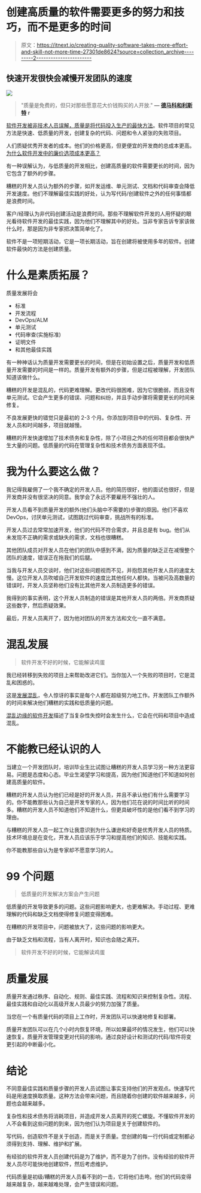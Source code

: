 # 创建高质量的软件需要更多的努力和技巧，而不是更多的时间

> 原文：<https://itnext.io/creating-quality-software-takes-more-effort-and-skill-not-more-time-27301de8624?source=collection_archive---------2----------------------->

## 快速开发很快会减慢开发团队的速度

![](img/1fc919030f0b3a830ad977d6f9abe6e3.png)

> "质量是免费的，但只对那些愿意花大价钱购买的人开放." **—** [**德马科和利斯特**](https://www.amazon.com/gp/search?index=books&linkCode=qs&keywords=9780321934116) **r**

[软件开发被非技术人员误解，质量是将代码投入生产的最快方法](/software-development-is-misunderstood-quality-is-fastest-way-to-get-code-into-production-f1f5a0792c69#:~:text=Software%20development%20is%20misunderstood%20because,problems%20and%20slows%20down%20development.)。软件项目的常见方法是快速、低质量的开发，创建复杂的代码、问题和令人紧张的失败项目。

人们质疑优秀开发者的成本。他们的价格更高，但更便宜的开发商的总成本更高。[为什么软件开发中的廉价选项成本更高？](https://blog.devgenius.io/why-the-cheap-option-in-software-development-cost-more-dfce7f32c728)

有一种误解认为，与低质量的开发相比，创建高质量的软件需要更长的时间，因为它包含了额外的步骤。

糟糕的开发人员认为额外的步骤，如开发运维、单元测试、文档和代码审查会降低开发速度。他们不理解最佳实践的好处，认为写代码/创建软件之外的任何事情都是浪费时间。

客户/经理认为非代码创建活动是浪费时间。那些不理解软件开发的人用怀疑的眼光看待软件开发的最佳实践，因为他们不理解其中的好处。当非专家告诉专家该做什么时，那是因为非专家把决策简单化了。

软件不是一项短期活动，它是一项长期活动，旨在创建将被使用多年的软件。创建软件最快的方法是创建质量。

# 什么是素质拓展？

质量发展将会

*   标准
*   开发流程
*   DevOps/ALM
*   单元测试
*   代码审查(实施标准)
*   证明文件
*   和其他最佳实践

有一种神话认为质量开发需要更长的时间，但是在初始设置之后，质量开发和低质量开发需要的时间是一样的。质量开发有额外的步骤，但是过程被理解，开发团队知道该做什么。

糟糕的开发是混乱的，代码更难理解。更改代码很困难，因为它很脆弱，而且没有单元测试。它会产生更多的错误、问题和纠纷，并且手动步骤将需要更长的时间来修复。

不良发展更快的错觉只是最初的 2-3 个月。你添加到项目中的代码、复杂性、开发人员和时间越多，项目就越慢。

糟糕的开发快速增加了技术债务和复杂性，除了小项目之外的任何项目都会很快产生大量的问题。低质量的代码在管理复杂性和技术债务方面表现不佳。

# 我为什么要这么做？

我记得我雇佣了一个我不确定的开发人员。他的简历很好，他的面试也很好，但是开发商并没有很坚决的同意。我学会了永远不要雇用不强壮的人。

开发人员看不到质量开发的额外(他们头脑中不需要的)步骤的原因。他们不喜欢 DevOps，讨厌单元测试，试图跳过代码审查，挑战所有的标准。

开发人员过去常常加速开发，他们的代码不符合需求，并且总是有 bug。他们从未发现不正确的需求或缺失的需求，文档也很糟糕。

其他团队成员对开发人员在他们的团队中感到不满，因为质量的缺乏正在减慢整个团队的速度，错误正在拖我们的后腿。

当我与开发人员交谈时，他们对这些问题视而不见，并抱怨其他开发人员的速度太慢。这位开发人员吹嘘自己开发软件的速度比其他任何人都快。当被问及高数量的错误时，开发人员坚称他们没有比其他开发人员制造更多的错误。

我得到的事实表明，这个开发人员制造的错误是其他开发人员的两倍。开发商质疑这些数字，然后质疑效果。

最后，开发人员离开了，因为他对团队的开发方法和文化一直不满意。

# **混乱发展**

> 软件开发不好的时候，它能解读鸡蛋

我已经转移到失败的项目上来帮助改进它们。当你加入一个失败的项目时，它是混乱和困惑的。

这是[发展混乱](https://blog.devgenius.io/what-happens-when-bad-developers-create-software-development-chaos-c1d9125ee38d)，令人惊讶的事实是每个人都在超级努力地工作。开发团队工作额外的时间来解决他们糟糕的实践和低质量的问题。

[混乱边缘的软件开发](/software-development-at-the-edge-of-chaos-2934f536daf5)描述了当复杂性失控时会发生什么，它会在代码和项目中造成混乱。

# **不能教已经认识的人**

当建立一个开发团队时，培训毕业生比试图让糟糕的开发人员学习另一种方法更容易。问题是态度和心态。毕业生渴望学习和提高，因为他们知道他们不知道如何创建高质量的软件。

糟糕的开发人员认为他们已经是好的开发人员，并且不承认他们有什么需要学习的。你不能教那些认为自己是开发专家的人，因为他们花在说的时间比听的时间多。糟糕的开发人员不知道他们不知道什么，但更具破坏性的是他们看不到学习的理由。

与糟糕的开发人员一起工作让我意识到为什么谦逊和好奇是优秀开发人员的特质。技术环境总是在变化，开发人员应该乐于学习和提高他们的知识、技能和实践。

你不能教那些自认为是专家却不愿意学习的人。

# **99 个问题**

> 低质量的开发解决方案会产生问题

低质量的开发导致更多的问题。这些问题影响更大，也更难解决。手动过程、更难理解的代码和缺乏文档使得修复问题变得困难。

在糟糕的开发项目中，问题被放大了，这些问题的影响更大。

由于缺乏文档和流程，当有人离开时，知识也会随之离开。

> 软件开发不好的时候，它能解读鸡蛋

# **质量发展**

质量开发通过秩序、自动化、规则、最佳实践、流程和知识来控制复杂性。流程、最佳实践和自动化以高级开发人员最少的努力加强了质量。

当您在一个有质量代码的项目上工作时，开发团队可以快速地修复和部署。

质量开发团队可以在几个小时内恢复环境，所以如果最坏的情况发生，他们可以快速恢复。质量开发管理变更对代码的影响，通过良好设计和测试的代码/软件将变更引起的中断最小化。

# **结论**

不同意最佳实践和质量步骤的开发人员试图让事实支持他们的开发观点。快速写代码是用速度换取质量。这种方法会带来问题，而且随着你创建的软件越来越多，问题也会越来越多。

复杂性和技术债务将消耗项目，并造成开发人员离开的死亡螺旋。不懂软件开发的人不会看到这些问题的到来，因为他们认为项目是关于创建软件的。

写代码，创造软件不是关于创造，而是关于质量。您创建的每一行代码或定制都必须得到支持、理解、维护和扩展。

有经验的软件开发人员创建代码是为了维护，而不是为了创作。没有经验的软件开发人员尽可能快地创建软件，然后考虑维护。

代码质量是初级/糟糕的开发人员看不到的一击，它将他们击垮。他们的代码变得越来越复杂，越来越难处理，会产生错误和问题。